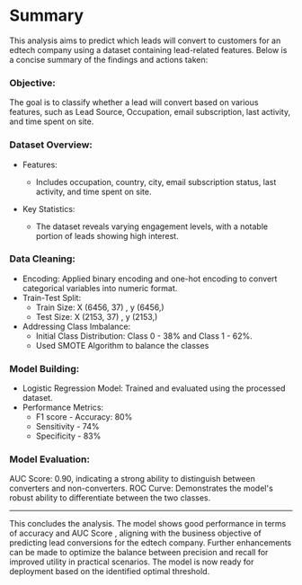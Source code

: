 # Summary

This analysis aims to predict which leads will convert to customers for an edtech company using a dataset containing lead-related features. Below is a concise summary of the findings and actions taken:

### Objective:
The goal is to classify whether a lead will convert based on various features, such as Lead Source, Occupation, email subscription, last activity, and time spent on site.

### Dataset Overview:
- Features:
    - Includes occupation, country, city, email subscription status, last activity, and time spent on site.

- Key Statistics:
  - The dataset reveals varying engagement levels, with a notable portion of leads showing high interest.
    
### Data Cleaning:

- Encoding: Applied binary encoding and one-hot encoding to convert categorical variables into numeric format.
- Train-Test Split:
    - Train Size: X (6456, 37) , y (6456,)
    - Test Size: X (2153, 37) , y (2153,)
- Addressing Class Imbalance:
  - Initial Class Distribution: Class 0 - 38%  and Class 1 - 62%.
  - Used SMOTE Algorithm to balance the classes

### Model Building:

- Logistic Regression Model: Trained and evaluated using the processed dataset.
- Performance Metrics:
  - F1 score - Accuracy: 80%
  - Sensitivity - 74%
  - Specificity - 83%

### Model Evaluation:

AUC Score: 0.90, indicating a strong ability to distinguish between converters and non-converters.
ROC Curve: Demonstrates the model's robust ability to differentiate between the two classes.

--- 
This concludes the analysis. The model shows good performance in terms of accuracy and AUC Score , aligning with the business objective of predicting lead conversions for the edtech company. Further enhancements can be made to optimize the balance between precision and recall for improved utility in practical scenarios. The model is now ready for deployment based on the identified optimal threshold.
